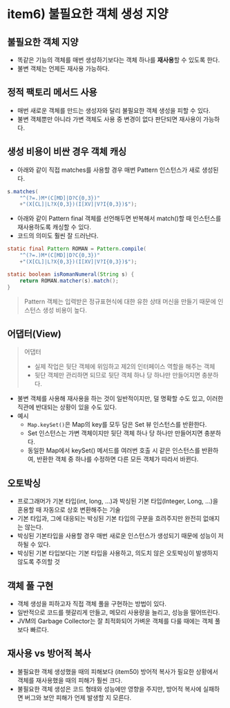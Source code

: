 # item6) 불필요한 객체 생성 지양

## 불필요한 객체 지양

* 똑같은 기능의 객체를 매번 생성하기보다는 객체 하나를 **재사용**할 수 있도록 한다.
* 불변 객체는 언제든 재사용 가능하다.

## **정적 팩토리 메서드 사용**

* 매번 새로운 객체를 만드는 생성자와 달리 불필요한 객체 생성을 피할 수 있다.
* 불변 객체뿐만 아니라 가변 객체도 사용 중 변경이 없다 판단되면 재사용이 가능하다.

## **생성 비용이 비싼 경우 객체 캐싱**

* 아래와 같이 직접 matches를 사용할 경우 매번 Pattern 인스턴스가 새로 생성된다.

```java
s.matches(
	"^(?=.)M*(C[MD]|D?C{0,3})"
	+"(X[CL]|L?X{0,3})(I[XV]|V?I{0,3})$");
```

* 아래와 같이 Pattern final 객체를 선언해두면 반복해서 match()할 때 인스턴스를 재사용하도록 캐싱할 수 있다.
* 코드의 의미도 훨씬 잘 드러난다.

```java
static final Pattern ROMAN = Pattern.compile(
	"^(?=.)M*(C[MD]|D?C{0,3})"
	+"(X[CL]|L?X{0,3})(I[XV]|V?I{0,3})$");

static boolean isRomanNumeral(String s) {
	return ROMAN.matcher(s).match();
}
```

> Pattern 객체는 입력받은 정규표현식에 대한 유한 상태 머신을 만들기 때문에 인스턴스 생성 비용이 높다.

## **어댑터(View)**

> 어댑터
>
> * 실제 작업은 뒷단 객체에 위임하고 제2의 인터페이스 역할을 해주는 객체
> * 뒷단 객체만 관리하면 되므로 뒷단 객체 하나 당 하나만 만들어지면 충분하다.

* 불변 객체를 사용해 재사용을 하는 것이 일반적이지만, 덜 명확할 수도 있고, 이러한 직관에 반대되는 상황이 있을 수도 있다.&#x20;
* 예시
  * `Map.keySet()`은 Map의 key를 모두 담은 Set 뷰 인스턴스를 반환한다.
  * Set 인스턴스는 가변 객체이지만 뒷단 객체 하나 당 하나만 만들어지면 충분하다.
  * 동일한 Map에서 keySet() 메서드를 여러번 호출 시 같은 인스턴스를 반환하여, 반환한 객체 중 하나를 수정하면 다른 모든 객체가 따라서 바뀐다.

## **오토박싱**

* 프로그래머가 기본 타입(int, long, ...)과 박싱된 기본 타입(Integer, Long, ...)을 혼용할 때 자동으로 상호 변환해주는 기술
* 기본 타입과, 그에 대응되는 박싱된 기본 타입의 구분을 흐려주지만 완전히 없애지는 않는다.
* 박싱된 기본타입을 사용할 경우 매번 새로운 인스턴스가 생성되기 때문에 성능이 저하될 수 있다.
* 박싱된 기본 타입보다는 기본 타입을 사용하고, 의도치 않은 오토박싱이 발생하지 않도록 주의할 것

## **객체 풀 구현**

* 객체 생성을 피하고자 직접 객체 풀을 구현하는 방법이 있다.
* 일반적으로 코드를 헷갈리게 만들고, 메모리 사용량을 늘리고, 성능을 떨어뜨린다.
* JVM의 Garbage Collector는 잘 최적화되어 가벼운 객체를 다룰 때에는 객체 풀보다 빠르다.

## **재사용 vs 방어적 복사**

* 불필요한 객체 생성했을 때의 피해보다 (item50) 방어적 복사가 필요한 상황에서 객체를 재사용했을 때의 피해가 훨씬 크다.
* 불필요한 객체 생성은 코드 형태와 성능에만 영향을 주지만, 방어적 복사에 실패하면 버그와 보안 피해가 언제 발생할 지 모른다.
